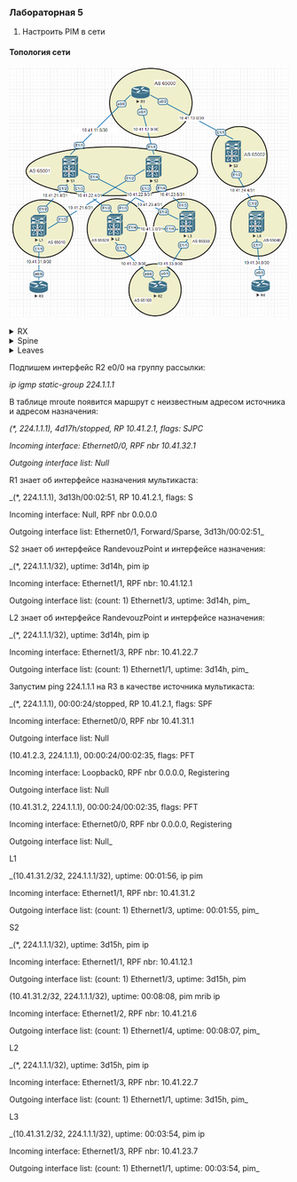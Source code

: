 ### Лабораторная 5
1. Настроить PIM в сети

#### Топология сети
![](underlay-net-bgp.PNG)

<details>
  <summary>RX</summary>
<pre><code>
ip multicast-routing
ip pim rp-address 10.41.2.1
int ran e0/0-2
 ip pim sparse-mode
int Lo0
 ip pim sparse-mode
</code></pre>
</details>
<details>
  <summary>Spine</summary>
<pre><code>
feature pim
ip pim rp-address 10.41.2.1
int e1/X
ip pim sparse-mode
</code></pre>
</details>
<details>
  <summary>Leaves</summary>
<pre><code>
feature pim
ip pim rp-address 10.41.2.1
int e1/X
ip pim sparse-mode
</code></pre>
</details>

Подпишем интерфейс R2 e0/0 на группу рассылки:

_ip igmp static-group 224.1.1.1_

В таблице mroute появится маршрут с неизвестным адресом источника и адресом назначения:

_(*, 224.1.1.1), 4d17h/stopped, RP 10.41.2.1, flags: SJPC_

_Incoming interface: Ethernet0/0, RPF nbr 10.41.32.1_
  
_Outgoing interface list: Null_

R1 знает об интерфейсе назначения мультикаста:

_(*, 224.1.1.1), 3d13h/00:02:51, RP 10.41.2.1, flags: S

Incoming interface: Null, RPF nbr 0.0.0.0

Outgoing interface list: Ethernet0/1, Forward/Sparse, 3d13h/00:02:51_

S2 знает об интерфейсе RandevouzPoint и интерфейсе назначения:

_(*, 224.1.1.1/32), uptime: 3d14h, pim ip

Incoming interface: Ethernet1/1, RPF nbr: 10.41.12.1
  
Outgoing interface list: (count: 1) Ethernet1/3, uptime: 3d14h, pim_
  
L2 знает об интерфейсе RandevouzPoint и интерфейсе назначения:

_(*, 224.1.1.1/32), uptime: 3d14h, pim ip
  
Incoming interface: Ethernet1/3, RPF nbr: 10.41.22.7
  
Outgoing interface list: (count: 1) Ethernet1/1, uptime: 3d14h, pim_

Запустим ping 224.1.1.1 на R3 в качестве источника мультикаста:

_(*, 224.1.1.1), 00:00:24/stopped, RP 10.41.2.1, flags: SPF

Incoming interface: Ethernet0/0, RPF nbr 10.41.31.1

Outgoing interface list: Null


(10.41.2.3, 224.1.1.1), 00:00:24/00:02:35, flags: PFT

Incoming interface: Loopback0, RPF nbr 0.0.0.0, Registering

Outgoing interface list: Null


(10.41.31.2, 224.1.1.1), 00:00:24/00:02:35, flags: PFT

Incoming interface: Ethernet0/0, RPF nbr 0.0.0.0, Registering

Outgoing interface list: Null_

L1

_(10.41.31.2/32, 224.1.1.1/32), uptime: 00:01:56, ip pim

Incoming interface: Ethernet1/1, RPF nbr: 10.41.31.2

Outgoing interface list: (count: 1) Ethernet1/3, uptime: 00:01:55, pim_

S2

_(*, 224.1.1.1/32), uptime: 3d15h, pim ip

Incoming interface: Ethernet1/1, RPF nbr: 10.41.12.1

Outgoing interface list: (count: 1)  Ethernet1/3, uptime: 3d15h, pim


(10.41.31.2/32, 224.1.1.1/32), uptime: 00:08:08, pim mrib ip

Incoming interface: Ethernet1/2, RPF nbr: 10.41.21.6

Outgoing interface list: (count: 1) Ethernet1/4, uptime: 00:08:07, pim_

L2

_(*, 224.1.1.1/32), uptime: 3d15h, pim ip

Incoming interface: Ethernet1/3, RPF nbr: 10.41.22.7

Outgoing interface list: (count: 1)  Ethernet1/1, uptime: 3d15h, pim_
    
L3

_(10.41.31.2/32, 224.1.1.1/32), uptime: 00:03:54, pim ip

Incoming interface: Ethernet1/3, RPF nbr: 10.41.23.7

Outgoing interface list: (count: 1)   Ethernet1/1, uptime: 00:03:54, pim_


